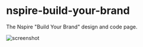 nspire-build-your-brand
=======================

The Nspire "Build Your Brand" design and code page.

![screenshot](https://raw.githubusercontent.com/WARPAINTMedia/nspire-build-your-brand/master/screenshot.jpeg)